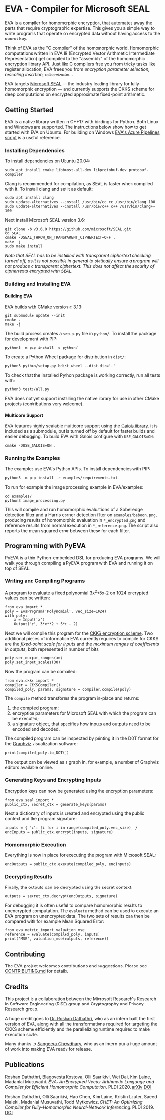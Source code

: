 # EVA - Compiler for Microsoft SEAL

EVA is a compiler for homomorphic encryption, that automates away the parts that require cryptographic expertise.
This gives you a simple way to write programs that operate on encrypted data without having access to the secret key.

Think of EVA as the "C compiler" of the homomorphic world. Homomorphic computations written in EVA IR (Encrypted Vector Arithmetic Intermediate Representation) get compiled to the "assembly" of the homomorphic encryption library API. Just like C compilers free you from tricky tasks like register allocation, EVA frees you from *encryption parameter selection, rescaling insertion, <small>relinearization</small>*...

EVA targets [Microsoft SEAL](https://github.com/microsoft/SEAL) — the industry leading library for fully-homomorphic encryption — and currently supports the CKKS scheme for deep computations on encrypted approximate fixed-point arithmetic.

## Getting Started

EVA is a native library written in C++17 with bindings for Python. Both Linux and Windows are supported. The instructions below show how to get started with EVA on Ubuntu. For building on Windows [EVA's Azure Pipelines script](azure-pipelines.yml) is a useful reference.

### Installing Dependencies

To install dependencies on Ubuntu 20.04:
```
sudo apt install cmake libboost-all-dev libprotobuf-dev protobuf-compiler
```

Clang is recommended for compilation, as SEAL is faster when compiled with it. To install clang and set it as default:
```
sudo apt install clang
sudo update-alternatives --install /usr/bin/cc cc /usr/bin/clang 100
sudo update-alternatives --install /usr/bin/c++ c++ /usr/bin/clang++ 100
```

Next install Microsoft SEAL version 3.6:
```
git clone -b v3.6.0 https://github.com/microsoft/SEAL.git
cd SEAL
cmake -DSEAL_THROW_ON_TRANSPARENT_CIPHERTEXT=OFF .
make -j
sudo make install
```
*Note that SEAL has to be installed with transparent ciphertext checking turned off, as it is not possible in general to statically ensure a program will not produce a transparent ciphertext. This does not affect the security of ciphertexts encrypted with SEAL.*

### Building and Installing EVA

#### Building EVA

EVA builds with CMake version ≥ 3.13:
```
git submodule update --init
cmake .
make -j
```
The build process creates a `setup.py` file in `python/`. To install the package for development with PIP:
```
python3 -m pip install -e python/
```
To create a Python Wheel package for distribution in `dist/`:
```
python3 python/setup.py bdist_wheel --dist-dir='.'
```

To check that the installed Python package is working correctly, run all tests with:
```
python3 tests/all.py
``` 

EVA does not yet support installing the native library for use in other CMake projects (contributions very welcome).

#### Multicore Support

EVA features highly scalable multicore support using the [Galois library](https://github.com/IntelligentSoftwareSystems/Galois). It is included as a submodule, but is turned off by default for faster builds and easier debugging. To build EVA with Galois configure with `USE_GALOIS=ON`:
```
cmake -DUSE_GALOIS=ON .
```

### Running the Examples

The examples use EVA's Python APIs. To install dependencies with PIP:
```
python3 -m pip install -r examples/requirements.txt
```

To run for example the image processing example in EVA/examples:
```
cd examples/
python3 image_processing.py
```
This will compile and run homomorphic evaluations of a Sobel edge detection filter and a Harris corner detection filter on `examples/baboon.png`, producing results of homomorphic evaluation in `*_encrypted.png` and reference results from normal execution in `*_reference.png`.
The script also reports the mean squared error between these for each filter.

## Programming with PyEVA

PyEVA is a thin Python-embedded DSL for producing EVA programs.
We will walk you through compiling a PyEVA program with EVA and running it on top of SEAL.

### Writing and Compiling Programs

A program to evaluate a fixed polynomial 3x<sup>2</sup>+5x-2 on 1024 encrypted values can be written:
```
from eva import *
poly = EvaProgram('Polynomial', vec_size=1024)
with poly:
    x = Input('x')
    Output('y', 3*x**2 + 5*x - 2)
```
Next we will compile this program for the [CKKS encryption scheme](https://eprint.iacr.org/2016/421.pdf).
Two additional pieces of information EVA currently requires to compile for CKKS are the *fixed-point scale for inputs* and the *maximum ranges of coefficients in outputs*, both represented in number of bits:
```
poly.set_output_ranges(30)
poly.set_input_scales(30)
```
Now the program can be compiled:
```
from eva.ckks import *
compiler = CKKSCompiler()
compiled_poly, params, signature = compiler.compile(poly)
```
The `compile` method transforms the program in-place and returns:

1. the compiled program;
2. encryption parameters for Microsoft SEAL with which the program can be executed;
3. a signature object, that specifies how inputs and outputs need to be encoded and decoded.

The compiled program can be inspected by printing it in the DOT format for the [Graphviz](https://graphviz.org/) visualization software:
```
print(compiled_poly.to_DOT())
```
The output can be viewed as a graph in, for example, a number of Graphviz editors available online.

### Generating Keys and Encrypting Inputs

Encryption keys can now be generated using the encryption parameters:
```
from eva.seal import *
public_ctx, secret_ctx = generate_keys(params)
```
Next a dictionary of inputs is created and encrypted using the public context and the program signature:
```
inputs = { 'x': [i for i in range(compiled_poly.vec_size)] }
encInputs = public_ctx.encrypt(inputs, signature)
```

### Homomorphic Execution

Everything is now in place for executing the program with Microsoft SEAL:
```
encOutputs = public_ctx.execute(compiled_poly, encInputs)
```

### Decrypting Results

Finally, the outputs can be decrypted using the secret context:
```
outputs = secret_ctx.decrypt(encOutputs, signature)
```
For debugging it is often useful to compare homomorphic results to unencrypted computation.
The `evaluate` method can be used to execute an EVA program on unencrypted data.
The two sets of results can then be compared with for example Mean Squared Error:

```
from eva.metric import valuation_mse
reference = evaluate(compiled_poly, inputs)
print('MSE', valuation_mse(outputs, reference))
```

## Contributing

The EVA project welcomes contributions and suggestions. Please see [CONTRIBUTING.md](CONTRIBUTING.md) for details.

## Credits

This project is a collaboration between the Microsoft Research's Research in Software Engineering (RiSE) group and Cryptography and Privacy Research group.

A huge credit goes to [Dr. Roshan Dathathri](https://roshandathathri.github.io/), who as an intern built the first version of EVA, along with all the transformations required for targeting the CKKS scheme efficiently and the parallelizing runtime required to make execution scale.

Many thanks to [Sangeeta Chowdhary](https://www.ilab.cs.rutgers.edu/~sc1696/), who as an intern put a huge amount of work into making EVA ready for release.

## Publications

Roshan Dathathri, Blagovesta Kostova, Olli Saarikivi, Wei Dai, Kim Laine, Madanlal Musuvathi. *EVA: An Encrypted Vector Arithmetic Language and Compiler for Efficient Homomorphic Computation*. PLDI 2020. [arXiv](https://arxiv.org/abs/1912.11951) [DOI](https://doi.org/10.1145/3385412.3386023)

Roshan Dathathri, Olli Saarikivi, Hao Chen, Kim Laine, Kristin Lauter, Saeed Maleki, Madanlal Musuvathi, Todd Mytkowicz. *CHET: An Optimizing Compiler for Fully-Homomorphic Neural-Network Inferencing*. PLDI 2019. [DOI](https://doi.org/10.1145/3314221.3314628)
